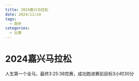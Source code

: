 ```yaml
---
title: 2024嘉兴马拉松
date: 2024/11/24
tags:
  - 跑步
categories:
  - 比赛
---
```


# 2024嘉兴马拉松

人生第一个全马，最终3:25:38完赛，成功跑进赛前目标3小时30分

